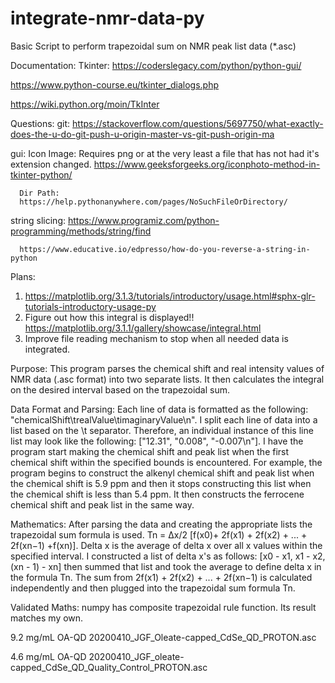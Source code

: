 # integrate-nmr-data-py
Basic Script to perform trapezoidal sum on NMR peak list data (*.asc)

Documentation:
   Tkinter:
   https://coderslegacy.com/python/python-gui/

   https://www.python-course.eu/tkinter_dialogs.php
   
   https://wiki.python.org/moin/TkInter

Questions:
   git:
   https://stackoverflow.com/questions/5697750/what-exactly-does-the-u-do-git-push-u-origin-master-vs-git-push-origin-ma

   gui:
      Icon Image:
      Requires png or at the very least a file that has not had
      it's extension changed.
      https://www.geeksforgeeks.org/iconphoto-method-in-tkinter-python/

      Dir Path:
      https://help.pythonanywhere.com/pages/NoSuchFileOrDirectory/

   string slicing:
      https://www.programiz.com/python-programming/methods/string/find

      https://www.educative.io/edpresso/how-do-you-reverse-a-string-in-python





Plans:
1. https://matplotlib.org/3.1.3/tutorials/introductory/usage.html#sphx-glr-tutorials-introductory-usage-py    
2. Figure out how this integral is displayed!!
   https://matplotlib.org/3.1.1/gallery/showcase/integral.html
3. Improve file reading mechanism to stop when all needed data is integrated.

Purpose: This program parses the chemical shift and real intensity values 
of NMR data (.asc format) into two separate lists. 
It then calculates the integral on the desired interval based on the 
trapezoidal sum. 

Data Format and Parsing: Each line of data is formatted as the
following: "chemicalShift\trealValue\timaginaryValue\n".
I split each line of data into a list based on the \t separator.
Therefore, an individual instance of this line list may look like the following:
["12.31", "0.008", "-0.007\n"].
I have the program start making the chemical shift and peak list when
the first chemical shift within the specified bounds is encountered. For
example, the program begins to construct the alkenyl chemical shift and 
peak list when the chemical shift is 5.9 ppm and 
then it stops constructing this list when the chemical shift is less than 5.4 ppm. 
It then constructs the ferrocene chemical shift and peak list in the same way. 

Mathematics: After parsing the data and creating the appropriate lists
the trapezoidal sum formula is used.
Tn = Δx/2 [f(x0)+ 2f(x1) + 2f(x2) + ... + 2f(xn−1) +f(xn)].
Delta x is the average of delta x over all x values within the specified interval. 
I constructed a list of delta x's as follows:
[x0 - x1, x1 - x2, (xn - 1) - xn] then summed that list and took the average
to define delta x in the formula Tn.
The sum from 2f(x1) + 2f(x2) + ... + 2f(xn−1) is calculated independently and
then plugged into the trapezoidal sum formula Tn.

Validated Maths: numpy has composite trapezoidal rule function. Its 
result matches my own.

9.2 mg/mL OA-QD
20200410_JGF_Oleate-capped_CdSe_QD_PROTON.asc 

4.6 mg/mL OA-QD
20200410_JGF_oleate-capped_CdSe_QD_Quality_Control_PROTON.asc
